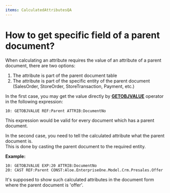 ```yaml
---
items: CalculatedAttributesQA
---
```


# How to get specific field of a parent document?

When calculating an attribute requires the value of an attribute of a parent document, there are two options:

1. The attribute is part of the parent document table
2. The attribute is part of the specific entity of the parent document (SalesOrder, StoreOrder, StoreTransaction, Payment, etc.)

In the first case, you may get the value directly by **[GETOBJVALUE](https://docs.erp.net/tech/advanced/calculated-attributes/operators/getobjvalue.html)** operator in the following expression:

```
10: GETOBJVALUE REF:Parent ATTRIB:DocumentNo
```

This expression would be valid for every document which has a parent document.

In the second case, you need to tell the calculated attribute what the parent document is. <br> This is done by casting the parent document to the required entity.

**Example:**

```
10: GETOBJVALUE EXP:20 ATTRIB:DocumentNo
20: CAST REF:Parent CONST:Aloe.EnterpriseOne.Model.Crm.Presales.Offer
```

It's supposed to show such calculated attributes in the document form where the parent document is 'offer'.
